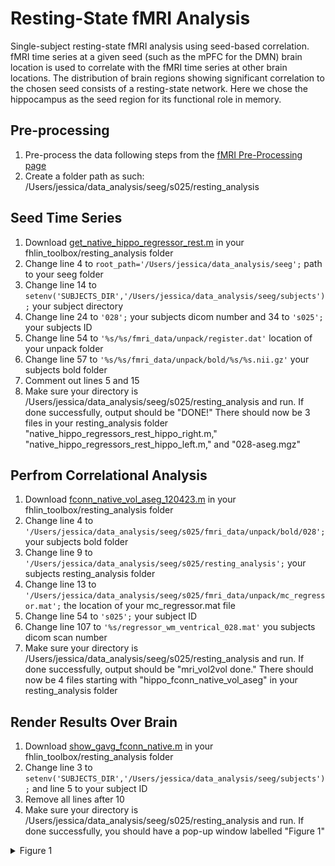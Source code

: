 # Resting-State fMRI Analysis
Single-subject resting-state fMRI analysis using seed-based correlation. fMRI time series at a given seed (such as the mPFC for the DMN) brain location is used to correlate with the fMRI time series at other brain locations. The distribution of brain regions showing significant correlation to the chosen seed consists of a resting-state network. Here we chose the hippocampus as the seed region for its functional role in memory.

## Pre-processing 
1. Pre-process the data following steps from the [fMRI Pre-Processing page](https://github.com/Lin-Brain-Lab/fMRI-Analysis-For-Mac/blob/main/fMRI%20Pre-Processing.md)
2. Create a folder path as such: /Users/jessica/data_analysis/seeg/s025/resting_analysis

## Seed Time Series
1. Download [get_native_hippo_regressor_rest.m](https://github.com/fahsuanlin/labmanual/blob/master/scripts/get_nativce_hippo_regressor_rest.m) in your fhlin_toolbox/resting_analysis folder 
2. Change line 4 to `root_path='/Users/jessica/data_analysis/seeg';` path to your seeg folder
3. Change line 14 to `setenv('SUBJECTS_DIR','/Users/jessica/data_analysis/seeg/subjects');` your subject directory 
4. Change line 24 to `'028';` your subjects dicom number and 34 to `'s025';` your subjects ID
5. Change line 54 to `'%s/%s/fmri_data/unpack/register.dat'` location of your unpack folder
6. Change line 57 to `'%s/%s/fmri_data/unpack/bold/%s/%s.nii.gz'` your subjects bold folder
7. Comment out lines 5 and 15
8. Make sure your directory is /Users/jessica/data_analysis/seeg/s025/resting_analysis and run. If done successfully, output should be "DONE!" There should now be 3 files in your resting_analysis folder "native_hippo_regressors_rest_hippo_right.m," "native_hippo_regressors_rest_hippo_left.m," and "028-aseg.mgz"

## Perfrom Correlational Analysis 
1. Download [fconn_native_vol_aseg_120423.m](https://github.com/fahsuanlin/labmanual/blob/master/scripts/fconn_native_vol_aseg_120423.m) in your fhlin_toolbox/resting_analysis folder 
2. Change line 4 to `'/Users/jessica/data_analysis/seeg/s025/fmri_data/unpack/bold/028';` your subjects bold folder
3. Change line 9 to `'/Users/jessica/data_analysis/seeg/s025/resting_analysis';` your subjects resting_analysis folder
4. Change line 13 to `'/Users/jessica/data_analysis/seeg/s025/fmri_data/unpack/mc_regressor.mat';` the location of your mc_regressor.mat file
5. Change line 54 to `'s025';` your subject ID
6. Change line 107 to `'%s/regressor_wm_ventrical_028.mat'` you subjects dicom scan number
7. Make sure your directory is /Users/jessica/data_analysis/seeg/s025/resting_analysis and run. If done successfully, output should be "mri_vol2vol done." There should now be 4 files starting with "hippo_fconn_native_vol_aseg" in your resting_analysis folder

## Render Results Over Brain 
1. Download [show_gavg_fconn_native.m](https://github.com/fahsuanlin/labmanual/blob/master/scripts/show_gavg_fconn_native.m) in your fhlin_toolbox/resting_analysis folder 
2. Change line 3 to `setenv('SUBJECTS_DIR','/Users/jessica/data_analysis/seeg/subjects');` and line 5 to your subject ID
3. Remove all lines after 10
4. Make sure your directory is /Users/jessica/data_analysis/seeg/s025/resting_analysis and run. If done successfully, you should have a pop-up window labelled "Figure 1"
<details>
    <summary>Figure 1</summary>
<img width="433" alt="Screen Shot 2024-03-21 at 3 36 27 PM" src="https://github.com/Lin-Brain-Lab/fMRI-Analysis-For-Mac/assets/157174338/8dce2c8a-000e-4549-b40a-2eebcc59803b">
</details>
   
